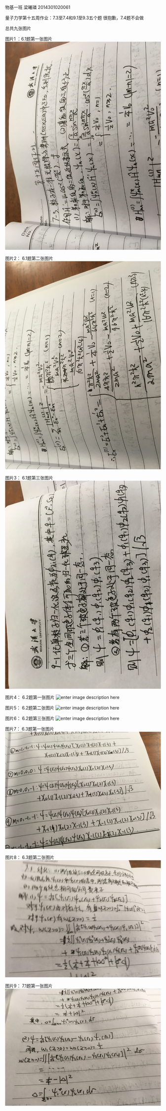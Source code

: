 物基一班  梁曦璘  2014301020061

量子力学第十五周作业：7.3至7.4和9.1至9.3五个题
很抱歉，7.4题不会做

总共九张图片

图片1 ：6.1题第一张图片
![enter image description here](https://github.com/liangc0/quantum_mechanics/blob/master/IMG_0420.JPG?raw=true)

图片2： 6.1题第二张图片
![enter image description here](https://github.com/liangc0/quantum_mechanics/blob/master/IMG_0421.JPG?raw=true)

图片3： 6.1题第三张图片
![enter image description here](https://github.com/liangc0/quantum_mechanics/blob/master/IMG_0422.JPG?raw=true)

图片4： 6.2题第一张图片
![enter image description here](https://github.com/liangc0/quantum_mechanics/blob/master/IMG_0423.JPG?raw=true)

图片5： 6.2题第二张图片
![enter image description here](https://github.com/liangc0/quantum_mechanics/blob/master/IMG_0424.JPG?raw=true)

图片6： 6.2题第三张图片
![enter image description here](https://github.com/liangc0/quantum_mechanics/blob/master/IMG_0425.JPG?raw=true)

图片7： 6.3题第一张图片
![enter image description here](https://github.com/liangc0/quantum_mechanics/blob/master/IMG_0426.JPG?raw=true)

图片8： 6.3题第二张图片
![enter image description here](https://github.com/liangc0/quantum_mechanics/blob/master/IMG_0427.JPG?raw=true)

图片9： 7.1题第一张图片
![enter image description here](https://github.com/liangc0/quantum_mechanics/blob/master/IMG_0428.JPG?raw=true)




